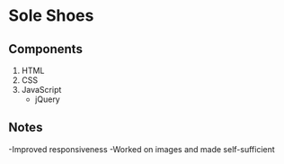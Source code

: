 # Sole Shoes

## Components

1. HTML
2. CSS
3. JavaScript
   - jQuery

## Notes

-Improved responsiveness
-Worked on images and made self-sufficient
